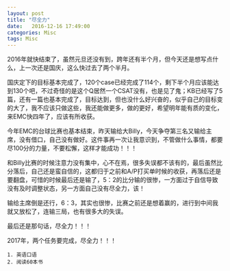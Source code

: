 ```yaml
---
layout: post
title: "尽全力"
date:   2016-12-16 17:49:00
categories: Misc    
tags: Misc
---
```

2016年就快结束了，虽然元旦还没有到，跨年还有半个月，但今天还是想写点什么，上一次还是国庆，这么快过去了两个半月。

国庆定下的目标基本完成了，120个case已经完成了114个，剩下半个月应该能达到130个吧，不过奇怪的是这个Q居然一个CSAT没有，也是见了鬼；KB已经写了5篇，还有一篇也基本完成了，目标达到，但也没什么好兴奋的，似乎自己的目标变的大了，我不应该只做这些，我还能做更多，做的更好，希望明年能有质的变化，来EMC快四年了，应该有所收获。

今年EMC的台球比赛也基本结束，昨天输给大Billy，今天争夺第三名又输给主席，没有借口，自己没有做好。这件事再一次让我意识到，不管做什么事情，都要尽100分的力量，不要松懈，这样才能成功！！！

和Billy比赛的时候注意力没有集中，心不在焉，很多失误都不该有的，最后虽然比分落后，自己还是蛮自信的，这都归于之前和A/P打买单时候的收获，再落后还是要翻盘，可惜的时候最后还是输了，5：2的比分输的很惨，一方面过于自信导致没有及时调整状态，另一方面自己没有尽全力，该！

输给主席倒是还行，6：3，其实也很惨，比赛之前还是想着赢的，进行到中间我就又放松了，连输三局，也有很多大的失误。

最后还是那句话，尽全力！！！

2017年，两个任务要完成，尽全力！！！

    1. 英语口语
    2. 阅读60本书
